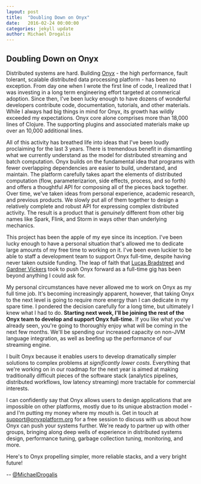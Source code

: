 ```yaml
---
layout: post
title:  "Doubling Down on Onyx"
date:   2016-02-24 00:00:00
categories: jekyll update
author: Michael Drogalis
---
```


## Doubling Down on Onyx

Distributed systems are hard. Building [Onyx](https://github.com/onyx-platform/onyx) - the high performance, fault tolerant, scalable distributed data processing platform - has been no exception. From day one when I wrote the first line of code, I realized that I was investing in a long term engineering effort targeted at commerical adoption. Since then, I've been lucky enough to have dozens of wonderful developers contribute code, documentation, tutorials, and other materials. While I always had big things in mind for Onyx, its growth has wildly exceeded my expectations. Onyx core alone comprises more than 18,000 lines of Clojure. The supporting plugins and associated materials make up over an 10,000 additional lines.

All of this activity has breathed life into ideas that I've been loudly proclaiming for the last 3 years. There is tremendous benefit in dismantling what we currently understand as the model for distributed streaming and batch computation. Onyx builds on the fundamental idea that programs with fewer overlapping dependencies are easier to build, understand, and maintain. The platform carefully takes apart the elements of distributed computation (flow, parameterizarion, side effects, process, and so forth) and offers a thoughtful API for composing all of the pieces back together. Over time, we've taken ideas from personal experience, academic research, and previous products. We slowly put all of them together to design a relatively complete and robust API for expressing complex distributed activity. The result is a product that is *genuinely* different from other big names like Spark, Flink, and Storm in ways other than underlying mechanics.

This project has been the apple of my eye since its inception. I've been lucky enough to have a personal situation that's allowed me to dedicate large amounts of my free time to working on it. I've been even luckier to be able to staff a development team to support Onyx full-time, despite having never taken outside funding. The leap of faith that [Lucas Bradstreet](https://twitter.com/ghaz) and [Gardner Vickers](https://twitter.com/garmanarnar) took to push Onyx forward as a full-time gig has been beyond anything I could ask for.

My personal circumstances have never allowed me to work on Onyx as my full time job. It's becoming increasingly apparent, however, that taking Onyx to the next level is going to require more energy than I can dedicate in my spare time. I pondered the decision carefully for a long time, but ultimately I knew what I had to do. **Starting next week, I'll be joining the rest of the Onyx team to develop and support Onyx full-time.** If you like what you've already seen, you're going to thoroughly enjoy what will be coming in the next few months. We'll be spending our increased capacity on non-JVM language integration, as well as beefing up the performance of our streaming engine.

I built Onyx because it enables users to develop dramatically simpler solutions to complex problems at *significantly lower costs*. Everything that we're working on in our roadmap for the next year is aimed at making traditionally difficult pieces of the software stack (analytics pipelines, distributed workflows, low latency streaming) more tractable for commercial interests.

I can confidently say that Onyx allows users to design applications that are impossible on other platforms, mostly due to its unique abstraction model - and I'm putting my money where my mouth is. Get in touch at [support@onyxplatform.org](mailto:support@onyxplatform.org) for a free session to discuss with us about how Onyx can push your systems further. We're ready to partner up with other groups, bringing along deep wells of experience in distributed systems design, performance tuning, garbage collection tuning, monitoring, and more.

Here's to Onyx propelling simpler, more reliable stacks, and a very bright future!

-- [@MichaelDrogalis](http://www.twitter.com/MichaelDrogalis)